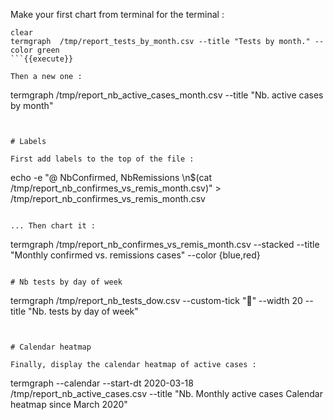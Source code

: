 Make your first chart from terminal for the terminal :

```
clear
termgraph  /tmp/report_tests_by_month.csv --title "Tests by month." --color green
```{{execute}}

Then a new one :

```
termgraph  /tmp/report_nb_active_cases_month.csv --title "Nb. active cases by month"
```{{execute}}


# Labels

First add labels to the top of the file :

```
echo -e "@ NbConfirmed, NbRemissions \n$(cat /tmp/report_nb_confirmes_vs_remis_month.csv)" > /tmp/report_nb_confirmes_vs_remis_month.csv
```{{execute}}

... Then chart it :

```
termgraph /tmp/report_nb_confirmes_vs_remis_month.csv --stacked --title "Monthly confirmed vs. remissions cases" --color {blue,red}
```{{execute}}

# Nb tests by day of week

```
termgraph /tmp/report_nb_tests_dow.csv --custom-tick "🏃" --width 20 --title "Nb. tests by day of week"
```{{execute}} 


# Calendar heatmap
 
Finally, display the calendar heatmap of active cases :

``` 
termgraph --calendar --start-dt 2020-03-18 /tmp/report_nb_active_cases.csv --title "Nb. Monthly active cases Calendar heatmap since March 2020"
```{{execute}}